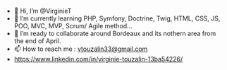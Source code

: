 - 👋 Hi, I’m @VirginieT
- 🌱 I’m currently learning PHP, Symfony, Doctrine, Twig,  HTML, CSS, JS, POO, MVC, MVP, Scrum/ Agile method... 
- 💞️ I’m ready to collaborate around Bordeaux and its nothern area from the end of April.
- 📫 How to reach me : vtouzalin33@gmail.com
- https://www.linkedin.com/in/virginie-touzalin-13ba54226/

<!---
VirginieT/VirginieT is a ✨ special ✨ repository because its `README.md` (this file) appears on your GitHub profile.
You can click the Preview link to take a look at your changes.
--->
